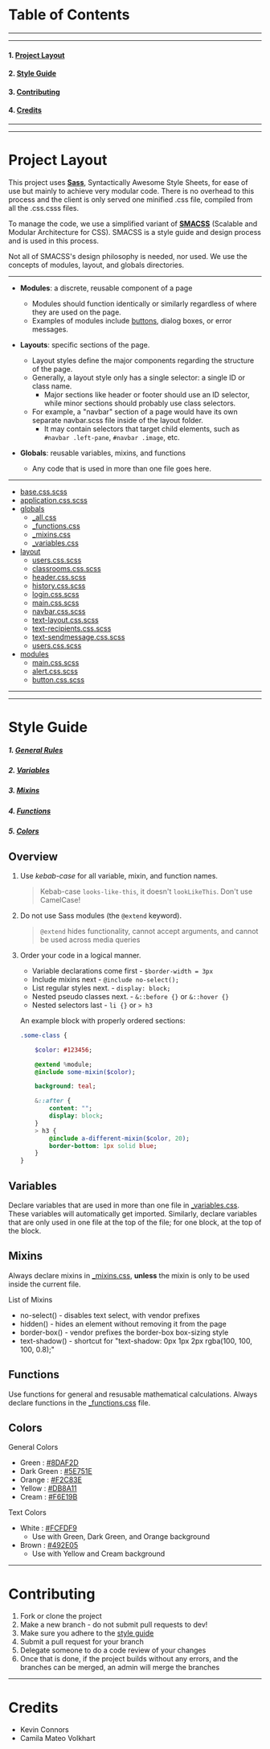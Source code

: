 # Table of Contents
----
----
#### 1. [Project Layout](#project-layout)
#### 2. [Style Guide](#style-guide)
#### 3. [Contributing](#contributing)
#### 4. [Credits](#credits)

----
----

# Project Layout 

This project uses [**Sass**](http://sass-lang.com/), Syntactically Awesome Style Sheets, for ease of use but mainly to achieve very modular code.  There is no overhead to this process and the client is only served one minified .css file, compiled from all the .css.csss files.  

To manage the code, we use a simplified variant of [**SMACSS**](https://smacss.com/) (Scalable and Modular Architecture for CSS).  SMACSS is a style guide and design process and is used in this process.

Not all of SMACSS's design philosophy is needed, nor used.  We use the concepts of modules, layout, and globals directories.

----

- **Modules**: a discrete, reusable component of a page
    - Modules should function identically or similarly regardless of where they are used on the page.
    - Examples of modules include [buttons](https://github.com/CSC322-Grinnell/notifications/blob/dev/app/assets/stylesheets/modules/button.css.scss), dialog boxes, or error messages.

- **Layouts**: specific sections of the page.
    - Layout styles define the major components regarding the structure of the page. 
    - Generally, a layout style only has a single selector: a single ID or class name.
        - Major sections like header or footer should use an ID selector, while minor sections should probably use class selectors.
    - For example, a "navbar" section of a page would have its own separate navbar.scss file inside of the layout folder.
        - It may contain selectors that target child elements, such as `#navbar .left-pane`, `#navbar .image`, etc.

- **Globals**: reusable variables, mixins, and functions
    - Any code that is used in more than one file goes here.

----

- [base.css.scss](https://github.com/CSC322-Grinnell/notifications/blob/css-documentation/app/assets/stylesheets/base.css.scss)
- [application.css.scss](https://github.com/CSC322-Grinnell/notifications/blob/css-documentation/app/assets/stylesheets/application.css.scss)
- [globals](https://github.com/CSC322-Grinnell/notifications/tree/dev/app/assets/stylesheets/globals)
    - [_all.css](https://github.com/CSC322-Grinnell/notifications/blob/dev/app/assets/stylesheets/globals/_all.scss)
    - [_functions.css](https://github.com/CSC322-Grinnell/notifications/blob/dev/app/assets/stylesheets/globals/_functions.scss)
    - [_mixins.css](https://github.com/CSC322-Grinnell/notifications/blob/dev/app/assets/stylesheets/globals/_mixins.scss)
    - [_variables.css](https://github.com/CSC322-Grinnell/notifications/blob/dev/app/assets/stylesheets/globals/_variables.scss)
- [layout](https://github.com/CSC322-Grinnell/notifications/tree/dev/app/assets/stylesheets/layout)
    - [users.css.scss](https://github.com/CSC322-Grinnell/notifications/blob/dev/app/assets/stylesheets/layout/users.css.scss)
    - [classrooms.css.scss](https://github.com/CSC322-Grinnell/notifications/blob/dev/app/assets/stylesheets/layout/classrooms.css.scss)
    - [header.css.scss](https://github.com/CSC322-Grinnell/notifications/blob/dev/app/assets/stylesheets/layout/header.css.scss)
    - [history.css.scss](https://github.com/CSC322-Grinnell/notifications/blob/dev/app/assets/stylesheets/layout/history.css.scss)    
    - [login.css.scss](https://github.com/CSC322-Grinnell/notifications/blob/dev/app/assets/stylesheets/layout/login.css.scss)
    - [main.css.scss](https://github.com/CSC322-Grinnell/notifications/blob/dev/app/assets/stylesheets/layout/main.css.scss)
    - [navbar.css.scss](https://github.com/CSC322-Grinnell/notifications/blob/dev/app/assets/stylesheets/layout/navbar.css.scss)
    - [text-layout.css.scss](https://github.com/CSC322-Grinnell/notifications/blob/dev/app/assets/stylesheets/layout/text-layout.css.scss)
    - [text-recipients.css.scss](https://github.com/CSC322-Grinnell/notifications/blob/dev/app/assets/stylesheets/layout/text-recipients.css.scss)
    - [text-sendmessage.css.scss](https://github.com/CSC322-Grinnell/notifications/blob/dev/app/assets/stylesheets/layout/text-sendmessage.css.scss)
    - [users.css.scss](https://github.com/CSC322-Grinnell/notifications/blob/dev/app/assets/stylesheets/layout/users.css.scss)
- [modules](https://github.com/CSC322-Grinnell/notifications/tree/dev/app/assets/stylesheets/modules)
    - [main.css.scss](https://github.com/CSC322-Grinnell/notifications/blob/dev/app/assets/stylesheets/modules/main.css.scss)
    - [alert.css.scss](https://github.com/CSC322-Grinnell/notifications/blob/dev/app/assets/stylesheets/modules/alert.css.scss)
    - [button.css.scss](https://github.com/CSC322-Grinnell/notifications/blob/dev/app/assets/stylesheets/modules/button.css.scss)

----
----
# Style Guide

##### 1. [General Rules](#overview)
##### 2. [Variables](#variables)
##### 3. [Mixins](#mixins)
##### 4. [Functions](#functions)
##### 5. [Colors](#colors)

## Overview

1. Use *kebab-case* for all variable, mixin, and function names.
    > Kebab-case `looks-like-this`, it doesn't `lookLikeThis`.  Don't use CamelCase!

2. Do not use Sass modules (the `@extend` keyword).
    > `@extend` hides functionality, cannot accept arguments, and cannot be used across media queries

3. Order your code in a logical manner.
    - Variable declarations come first - `$border-width = 3px`
    - Include mixins next - `@include no-select();`
    - List regular styles next. - `display: block;`
    - Nested pseudo classes next. - `&::before {}` or `&::hover {}` 
    - Nested selectors last - `li {}` or `> h3`

    An example block with properly ordered sections:

    ```sass
    .some-class {

        $color: #123456;

        @extend %module; 
        @include some-mixin($color);

        background: teal;

        &::after {
            content: "";
            display: block;
        }
        > h3 {
            @include a-different-mixin($color, 20);
            border-bottom: 1px solid blue;
        }
    }
    ```

## Variables

Declare variables that are used in more than one file in [_variables.css](https://github.com/CSC322-Grinnell/notifications/blob/dev/app/assets/stylesheets/globals/_variables.scss). These variables will automatically get imported.  Similarly, declare variables that are only used in one file at the top of the file; for one block, at the top of the block.

## Mixins

Always declare mixins in [_mixins.css](https://github.com/CSC322-Grinnell/notifications/blob/dev/app/assets/stylesheets/globals/_mixins.scss), **unless** the mixin is only to be used inside the current file.

List of Mixins
- no-select() - disables text select, with vendor prefixes
- hidden() - hides an element without removing it from the page
- border-box() - vendor prefixes the border-box box-sizing style
- text-shadow() - shortcut for "text-shadow: 0px 1px 2px rgba(100, 100, 100, 0.8);"

## Functions

Use functions for general and resusable mathematical calculations.  Always declare functions in the [_functions.css](https://github.com/CSC322-Grinnell/notifications/blob/dev/app/assets/stylesheets/globals/_functions.scss) file.

## Colors

General Colors
- Green : [#8DAF2D](http://www.color-hex.com/color/8DAF2D)
- Dark Green : [#5E751E](http://www.color-hex.com/color/5E751E)
- Orange : [#F2C83E](http://www.color-hex.com/color/F2C83E)
- Yellow : [#DB8A11](http://www.color-hex.com/color/DB8A11)
- Cream : [#F6E19B](http://www.color-hex.com/color/F6E19B)

Text Colors
- White : [#FCFDF9](http://www.color-hex.com/color/FCFDF9)
    - Use with Green, Dark Green, and Orange background
- Brown : [#492E05](http://www.color-hex.com/color/492E05)
    - Use with Yellow and Cream background

----

# Contributing

1. Fork or clone the project
2. Make a new branch - do not submit pull requests to dev!
3. Make sure you adhere to the [style guide](#style-guide)
4. Submit a pull request for your branch
5. Delegate someone to do a code review of your changes
6. Once that is done, if the project builds without any errors, and the branches can be merged, an admin will merge the branches

----

# Credits

- Kevin Connors
- Camila Mateo Volkhart

